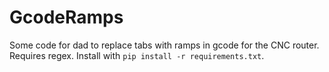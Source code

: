 # GcodeRamps

Some code for dad to replace tabs with ramps in gcode for the CNC router. Requires regex. Install with `pip install -r requirements.txt`.
